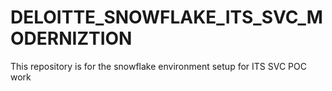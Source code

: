 # DELOITTE_SNOWFLAKE_ITS_SVC_MODERNIZTION
This repository is for the snowflake environment setup for ITS SVC POC work

